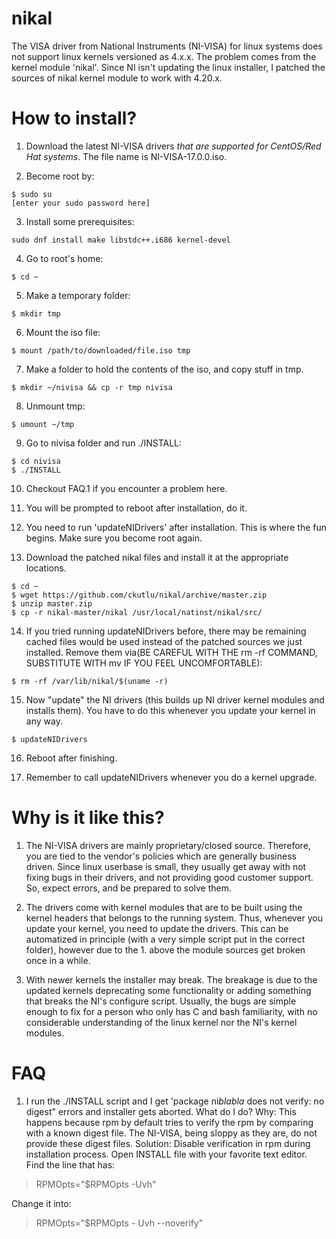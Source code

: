 # nikal
The VISA driver from National Instruments (NI-VISA) for linux systems does not
support linux kernels versioned as 4.x.x.  The problem comes from the kernel
module 'nikal'.  Since NI isn't updating the linux installer, I patched the
sources of nikal kernel module to work with 4.20.x.


# How to install?
1. Download the latest NI-VISA drivers *that are supported for CentOS/Red Hat
   systems*.  The file name is NI-VISA-17.0.0.iso.

2. Become root by:
```
$ sudo su
[enter your sudo password here]
```

3. Install some prerequisites:
```
sudo dnf install make libstdc++.i686 kernel-devel
```

4. Go to root's home:
```
$ cd ~
```

5. Make a temporary folder:
```
$ mkdir tmp
```

6. Mount the iso file:
```
$ mount /path/to/downloaded/file.iso tmp
```

7. Make a folder to hold the contents of the iso, and copy stuff in tmp.
```
$ mkdir ~/nivisa && cp -r tmp nivisa
```

8. Unmount tmp:
```
$ umount ~/tmp
```

9. Go to nivisa folder and run ./INSTALL:
```
$ cd nivisa
$ ./INSTALL
```

10. Checkout FAQ.1 if you encounter a problem here.

11. You will be prompted to reboot after installation, do it.

12. You need to run 'updateNIDrivers' after installation.  This is where the
    fun begins.  Make sure you become root again.

13. Download the patched nikal files and install it at the appropriate
    locations.  
```
$ cd ~
$ wget https://github.com/ckutlu/nikal/archive/master.zip
$ unzip master.zip
$ cp -r nikal-master/nikal /usr/local/natinst/nikal/src/
```

14. If you tried running updateNIDrivers before, there may be remaining cached
    files would be used instead of the patched sources we just installed.
    Remove them via(BE CAREFUL WITH THE rm -rf COMMAND, SUBSTITUTE WITH mv IF YOU
    FEEL UNCOMFORTABLE): 
```
$ rm -rf /var/lib/nikal/$(uname -r)
```

15. Now "update" the NI drivers (this builds up NI driver kernel modules and
    installs them).  You have to do this whenever you update your kernel in any
    way.
```
$ updateNIDrivers
```

16. Reboot after finishing.

17. Remember to call updateNIDrivers whenever you do a kernel upgrade.


# Why is it like this?
1. The NI-VISA drivers are mainly proprietary/closed source.  Therefore, you are
   tied to the vendor's policies which are generally business driven.  Since
   linux userbase is small, they usually get away with not fixing bugs in their
   drivers, and not providing good customer support.  So, expect errors, and be
   prepared to solve them.

2. The drivers come with kernel modules that are to be built using the kernel
   headers that belongs to the running system.  Thus, whenever you update your
   kernel, you need to update the drivers.  This can be automatized in principle
   (with a very simple script put in the correct folder), however due to the 1.
   above the module sources get broken once in a while.

3. With newer kernels the installer may break.  The breakage is due to the
   updated kernels deprecating some functionality or adding something that
   breaks the NI's configure script.  Usually, the bugs are simple enough to fix
   for a person who only has C and bash familiarity, with no considerable
   understanding of the linux kernel nor the NI's kernel modules.


# FAQ
1. I run the ./INSTALL script and I get 'package ni*blabla* does not verify: no digest" errors and installer gets aborted.  What do I do?  Why: This happens because rpm by default tries to verify the rpm by comparing with a known digest file.  The NI-VISA, being sloppy as they are, do not provide these digest files.
Solution: Disable verification in rpm during installation process. Open INSTALL
file with your favorite text editor.  Find the line that has:

> RPMOpts="$RPMOpts -Uvh"

Change it into:

> RPMOpts="$RPMOpts - Uvh --noverify"
